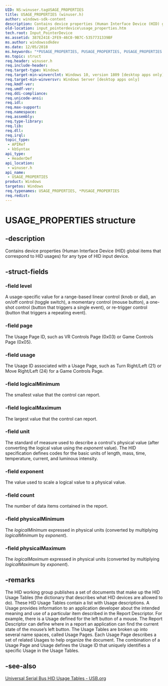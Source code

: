 ```yaml
---
UID: NS:winuser.tagUSAGE_PROPERTIES
title: USAGE_PROPERTIES (winuser.h)
author: windows-sdk-content
description: Contains device properties (Human Interface Device (HID) global items that correspond to HID usages) for any type of HID input device.
old-location: input_pointerdevice\usage_properties.htm
tech.root: Input_PointerDevice
ms.assetid: 387E241E-2FE9-46C0-9B7C-5357731339BF
ms.author: windowssdkdev
ms.date: 12/05/2018
ms.keywords: "*PUSAGE_PROPERTIES, PUSAGE_PROPERTIES, PUSAGE_PROPERTIES structure pointer, USAGE_PROPERTIES, USAGE_PROPERTIES structure, input_pointerdevice.usage_properties, winuser/PUSAGE_PROPERTIES, winuser/USAGE_PROPERTIES"
ms.topic: struct
req.header: winuser.h
req.include-header: 
req.target-type: Windows
req.target-min-winverclnt: Windows 10, version 1809 [desktop apps only]
req.target-min-winversvr: Windows Server [desktop apps only]
req.kmdf-ver: 
req.umdf-ver: 
req.ddi-compliance: 
req.unicode-ansi: 
req.idl: 
req.max-support: 
req.namespace: 
req.assembly: 
req.type-library: 
req.lib: 
req.dll: 
req.irql: 
topic_type:
 - APIRef
 - kbSyntax
api_type:
 - HeaderDef
api_location:
 - winuser.h
api_name:
 - USAGE_PROPERTIES
product: Windows
targetos: Windows
req.typenames: USAGE_PROPERTIES, *PUSAGE_PROPERTIES
req.redist: 
---
```


# USAGE_PROPERTIES structure


## -description


Contains device properties (Human Interface Device (HID) global items that correspond to HID usages) for any type of HID input device.


## -struct-fields




### -field level

A usage-specific value for a range-based linear control (knob or dial), an on/off  control (toggle switch), a momentary control (mouse button), a one-shot control (button that triggers a single event), or re-trigger control (button that triggers a repeating event). 


### -field page

The Usage Page ID, such as VR Controls Page (0x03) or Game Controls Page (0x05).


### -field usage

 The Usage ID associated with a Usage Page, such as Turn Right/Left (21) or Move Right/Left (24) for a Game Controls Page.


### -field logicalMinimum

The smallest value that the control can report.


### -field logicalMaximum

The largest value that the control can report.


### -field unit

The standard of measure used to describe a control's physical value (after converting the logical value using the <i>exponent</i> value). The HID specification defines codes for the basic units of length, mass, time, temperature, current, and luminous intensity. 


### -field exponent

The value used to scale a logical value to a physical value.


### -field count

 The number of data
items contained in the report.


### -field physicalMinimum

The <i>logicalMinimum</i> expressed in physical units (converted by multiplying <i>logicalMinimum</i> by <i>exponent</i>).


### -field physicalMaximum

The <i>logicalMaximum</i> expressed in physical units (converted by multiplying <i>logicalMaximum</i> by <i>exponent</i>).


## -remarks



The HID working group publishes a set of documents that make up the HID Usage Tables (the dictionary that describes what HID devices are allowed to do). These HID Usage Tables contain a list with Usage descriptions. A Usage provides information to an application developer about the intended meaning and use of a particular item described in the Report Descriptor. For example, there is a Usage defined for the left button of a mouse. The Report Descriptor can define where in a report an application can find the current state of the mouse’s left button. The Usage Tables are broken up into several name spaces, called Usage Pages. Each Usage Page describes a set of related Usages to help organize the document. The combination of a Usage Page and Usage defines the Usage ID that uniquely identifies a specific Usage in the Usage Tables.




## -see-also




<a href="https://www.usb.org/sites/default/files/documents/hut1_12v2.pdf">Universal Serial Bus HID Usage Tables - USB.org</a>
 

 


